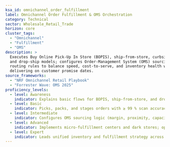 ```yaml
---
ksa_id: omnichannel_order_fulfillment
label: Omnichannel Order Fulfillment & OMS Orchestration
category: Technical
sector: Wholesale_Retail_Trade
horizon: core
cluster_tags:
  - "Omnichannel"
  - "Fulfillment"
  - "OMS"
description: >
  Executes Buy Online Pick-Up In Store (BOPIS), ship-from-store, curbside,
  and drop-ship models; configures Order-Management System (OMS) sourcing and
  routing rules to balance speed, cost-to-serve, and inventory health while
  delivering on customer promise dates.
source_frameworks:
  - "NRF Omnichannel Retail Playbook"
  - "Forrester Wave: OMS 2025"
proficiency_levels:
  - level: Awareness
    indicator: Explains basic flows for BOPIS, ship-from-store, and drop-ship; locates order status in OMS dashboard and verifies Service-Level Agreement (SLA) timers.
  - level: Basic
    indicator: Picks, packs, and stages orders with ≥ 99 % scan accuracy; prints GS1-128 shipping labels; meets curbside pickup SLA < 2 hours.
  - level: Intermediate
    indicator: Configures OMS sourcing logic (margin, proximity, capacity); orchestrates split shipments; maintains inventory integrity via real-time ATP (Available-to-Promise) feeds; keeps OTIF ≥ 95 %.
  - level: Advanced
    indicator: Implements micro-fulfillment centers and dark stores; optimizes cost-to-serve using AI dynamic sourcing; integrates last-mile carrier APIs for real-time delivery ETA; reduces average fulfillment cost ≥ 8 %.
  - level: Expert
    indicator: Leads unified inventory and fulfillment strategy across regions; mentors operations and IT teams; attains 98 % customer-promise accuracy with same-day or next-day speed across 90 % of the network while maintaining net-margin goals.
---
```

